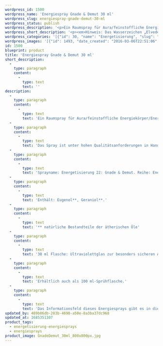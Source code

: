 ```yaml
---
wordpress_id: 1500
wordpress_name: 'Energiespray Gnade & Demut 30 ml'
wordpress_slug: energiespray-gnade-demut-30-ml
wordpress_status: publish
wordpress_description: '<p>Ein Raumspray für Aura/feinstoffliche Energiekörper/Energiefelder und Räume mit einem aktivierbaren Informationsfeld zu Gnade und Demut sowie dem energetischen Zugang zu den dazugehörigen universellen Wissenspools.</p><p>Das Spray ist unter hohen Qualitätsanforderungen in Handarbeit in Deutschland hergestellt aus mehrfach gereinigtem und energetisiertem Wasser (76%, konserviert mit 96%igem Weingeist (24%). Abgestimmt auf die Energie ist die Komposition von naturreinen ätherischen Ölen* (bio).</p><p>Sprayname: Energetisierung 22: Gnade &amp; Demut. Reihe: Energetisierung</p><p>Enthält: Eugenol**, Geraniol**.<br />** natürliche Bestandteile der ätherischen Öle</p><p>30 ml Flasche: Ultraviolettglas zur besonders sicheren Aufbewahrung mit hochwertigem, goldfarbenen Metallpumpzerstäuber mit Schutzkappe (Steigrohr: Kunststoff). Etikett: wasserfest, leicht energetisiert mit dem Informationsfeld des Airsprays.</p><p>Erhältlich auch als 100 ml-Sprühflasche.</p><p>Das Informationsfeld dieses Energiesprays gibt es in diesem Shop auch als <a href="https://my.feenbaum.de/produkt-kategorie/energiebilder/fotokarten/energetisierung-fotokarten/">Fotokarte</a>, <a href="https://my.feenbaum.de/produkt-kategorie/energiebilder/wandbilder/energetisierung/">Wandbild</a> und <a href="https://my.feenbaum.de/produkt-kategorie/energiekissen/energetisierung-energiekissen/">Energiekissen</a></p><p><a href="https://my.feenbaum.de/anwendung-energiesprays/">Anwendungshinweise</a></p>'
wordpress_short_description: '<p><em>Hinweis: Das Wasserzeichen „Elveden Verlag Energiebild“ wird nicht mit gedruckt</em></p>'
wordpress_categories: '[{"id": 30, "name": "Energetisierung", "slug": "energetisierung-energiesprays"}, {"id": 29, "name": "Energiesprays", "slug": "energiesprays"}]'
wordpress_images: '[{"id": 1493, "date_created": "2016-03-06T22:51:06", "date_created_gmt": "2016-03-06T20:51:06", "date_modified": "2016-03-06T22:51:06", "date_modified_gmt": "2016-03-06T20:51:06", "src": "https://my.feenbaum.de/wp-content/uploads/2016/03/GnadeDemut_30ml_800x800px.jpg", "name": "GnadeDemut_30ml_800x800px", "alt": ""}, {"id": 1213, "date_created": "2016-02-26T00:40:19", "date_created_gmt": "2016-02-25T22:40:19", "date_modified": "2016-02-26T00:40:19", "date_modified_gmt": "2016-02-25T22:40:19", "src": "https://my.feenbaum.de/wp-content/uploads/2016/02/22-Gnade_Demut_800x800-W.jpg", "name": "22-Gnade_Demut_800x800-W", "alt": ""}]'
id: 1500
blueprint: product
title: 'Energiespray Gnade & Demut 30 ml'
short_description:
  -
    type: paragraph
    content:
      -
        type: text
        text: ''
description:
  -
    type: paragraph
    content:
      -
        type: text
        text: 'Ein Raumspray für Aura/feinstoffliche Energiekörper/Energiefelder und Räume mit einem aktivierbaren Informationsfeld zu Gnade und Demut sowie dem energetischen Zugang zu den dazugehörigen universellen Wissenspools.'
  -
    type: paragraph
    content:
      -
        type: text
        text: 'Das Spray ist unter hohen Qualitätsanforderungen in Handarbeit in Deutschland hergestellt aus mehrfach gereinigtem und energetisiertem Wasser (76%, konserviert mit 96%igem Weingeist (24%). Abgestimmt auf die Energie ist die Komposition von naturreinen ätherischen Ölen* (bio).'
  -
    type: paragraph
    content:
      -
        type: text
        text: 'Sprayname: Energetisierung 22: Gnade & Demut. Reihe: Energetisierung'
  -
    type: paragraph
    content:
      -
        type: text
        text: 'Enthält: Eugenol**, Geraniol**.'
  -
    type: paragraph
    content:
      -
        type: text
        text: '** natürliche Bestandteile der ätherischen Öle'
  -
    type: paragraph
    content:
      -
        type: text
        text: '30 ml Flasche: Ultraviolettglas zur besonders sicheren Aufbewahrung mit hochwertigem, goldfarbenen Metallpumpzerstäuber mit Schutzkappe (Steigrohr: Kunststoff). Etikett: wasserfest, leicht energetisiert mit dem Informationsfeld des Airsprays.'
  -
    type: paragraph
    content:
      -
        type: text
        text: 'Erhältlich auch als 100 ml-Sprühflasche.'
  -
    type: paragraph
    content:
      -
        type: text
        text: 'Das Informationsfeld dieses Energiesprays gibt es in diesem Shop auch als Fotokarte, Wandbild und Energiekissen'
updated_by: 489b06db-283b-4690-a50e-8a3ba37dc968
updated_at: 1685351307
product_tags:
  - energetisierung-energiesprays
  - energiesprays
product_image: GnadeDemut_30ml_800x800px.jpg
---
```

